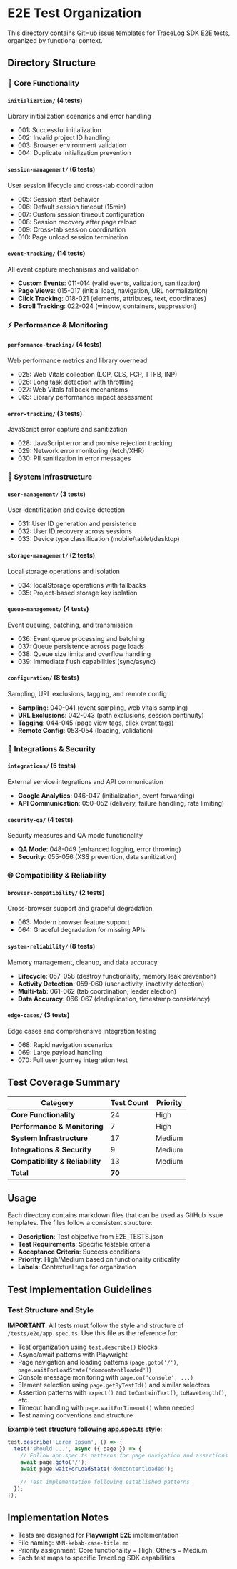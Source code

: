 # E2E Test Organization

This directory contains GitHub issue templates for TraceLog SDK E2E tests, organized by functional context.

## Directory Structure

### 🚀 Core Functionality

#### `initialization/` (4 tests)
Library initialization scenarios and error handling
- 001: Successful initialization
- 002: Invalid project ID handling  
- 003: Browser environment validation
- 004: Duplicate initialization prevention

#### `session-management/` (6 tests)
User session lifecycle and cross-tab coordination
- 005: Session start behavior
- 006: Default session timeout (15min)
- 007: Custom session timeout configuration
- 008: Session recovery after page reload
- 009: Cross-tab session coordination
- 010: Page unload session termination

#### `event-tracking/` (14 tests)
All event capture mechanisms and validation
- **Custom Events**: 011-014 (valid events, validation, sanitization)
- **Page Views**: 015-017 (initial load, navigation, URL normalization)
- **Click Tracking**: 018-021 (elements, attributes, text, coordinates)
- **Scroll Tracking**: 022-024 (window, containers, suppression)

### ⚡ Performance & Monitoring

#### `performance-tracking/` (4 tests)
Web performance metrics and library overhead
- 025: Web Vitals collection (LCP, CLS, FCP, TTFB, INP)
- 026: Long task detection with throttling
- 027: Web Vitals fallback mechanisms
- 065: Library performance impact assessment

#### `error-tracking/` (3 tests)
JavaScript error capture and sanitization
- 028: JavaScript error and promise rejection tracking
- 029: Network error monitoring (fetch/XHR)
- 030: PII sanitization in error messages

### 🔧 System Infrastructure

#### `user-management/` (3 tests)
User identification and device detection
- 031: User ID generation and persistence
- 032: User ID recovery across sessions
- 033: Device type classification (mobile/tablet/desktop)

#### `storage-management/` (2 tests)
Local storage operations and isolation
- 034: localStorage operations with fallbacks
- 035: Project-based storage key isolation

#### `queue-management/` (4 tests)
Event queuing, batching, and transmission
- 036: Event queue processing and batching
- 037: Queue persistence across page loads
- 038: Queue size limits and overflow handling
- 039: Immediate flush capabilities (sync/async)

#### `configuration/` (8 tests)
Sampling, URL exclusions, tagging, and remote config
- **Sampling**: 040-041 (event sampling, web vitals sampling)
- **URL Exclusions**: 042-043 (path exclusions, session continuity)
- **Tagging**: 044-045 (page view tags, click event tags)
- **Remote Config**: 053-054 (loading, validation)

### 🔌 Integrations & Security

#### `integrations/` (5 tests)
External service integrations and API communication
- **Google Analytics**: 046-047 (initialization, event forwarding)
- **API Communication**: 050-052 (delivery, failure handling, rate limiting)

#### `security-qa/` (4 tests)
Security measures and QA mode functionality
- **QA Mode**: 048-049 (enhanced logging, error throwing)
- **Security**: 055-056 (XSS prevention, data sanitization)

### 🌐 Compatibility & Reliability

#### `browser-compatibility/` (2 tests)
Cross-browser support and graceful degradation
- 063: Modern browser feature support
- 064: Graceful degradation for missing APIs

#### `system-reliability/` (8 tests)
Memory management, cleanup, and data accuracy
- **Lifecycle**: 057-058 (destroy functionality, memory leak prevention)
- **Activity Detection**: 059-060 (user activity, inactivity detection)
- **Multi-tab**: 061-062 (tab coordination, leader election)
- **Data Accuracy**: 066-067 (deduplication, timestamp consistency)

#### `edge-cases/` (3 tests)
Edge cases and comprehensive integration testing
- 068: Rapid navigation scenarios
- 069: Large payload handling
- 070: Full user journey integration test

## Test Coverage Summary

| Category | Test Count | Priority |
|----------|------------|----------|
| **Core Functionality** | 24 | High |
| **Performance & Monitoring** | 7 | High |
| **System Infrastructure** | 17 | Medium |
| **Integrations & Security** | 9 | Medium |
| **Compatibility & Reliability** | 13 | Medium |
| **Total** | **70** | |

## Usage

Each directory contains markdown files that can be used as GitHub issue templates. The files follow a consistent structure:

- **Description**: Test objective from E2E_TESTS.json
- **Test Requirements**: Specific testable criteria
- **Acceptance Criteria**: Success conditions
- **Priority**: High/Medium based on functionality criticality
- **Labels**: Contextual tags for organization

## Test Implementation Guidelines

### Test Structure and Style
**IMPORTANT**: All tests must follow the style and structure of `/tests/e2e/app.spec.ts`. Use this file as the reference for:

- Test organization using `test.describe()` blocks
- Async/await patterns with Playwright
- Page navigation and loading patterns (`page.goto('/')`, `page.waitForLoadState('domcontentloaded')`)
- Console message monitoring with `page.on('console', ...)` 
- Element selection using `page.getByTestId()` and similar selectors
- Assertion patterns with `expect()` and `toContainText()`, `toHaveLength()`, etc.
- Timeout handling with `page.waitForTimeout()` when needed
- Test naming conventions and structure

**Example test structure following app.spec.ts style**:
```typescript
test.describe('Lorem Ipsum', () => {
  test('should ...', async ({ page }) => {
    // Follow app.spec.ts patterns for page navigation and assertions
    await page.goto('/');
    await page.waitForLoadState('domcontentloaded');
    
    // Test implementation following established patterns
  });
});
```

## Implementation Notes

- Tests are designed for **Playwright E2E** implementation
- File naming: `NNN-kebab-case-title.md`
- Priority assignment: Core functionality = High, Others = Medium
- Each test maps to specific TraceLog SDK capabilities